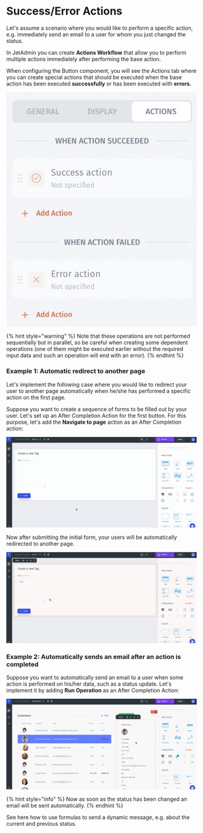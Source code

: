 # Success/Error Actions

Let's assume a scenario where you would like to perform a specific action, e.g. immediately send an email to a user for whom you just changed the status.

In JetAdmin you can create **Actions Workflow** that allow you to perform multiple actions immediately after performing the base action.

When configuring the Button component, you will see the Actions tab where you can create special actions that should be executed when the base action has been executed **successfully** or has been executed with **errors**.

![](<../../.gitbook/assets/image (865).png>)

{% hint style="warning" %}
Note that these operations are not performed sequentially but in parallel, so be careful when creating some dependent operations (one of them might be executed earlier without the required input data and such an operation will end with an error).
{% endhint %}

### Example 1: Automatic redirect to another page

Let's implement the following case where you would like to redirect your user to another page automatically when he/she has performed a specific action on the first page.

Suppose you want to create a sequence of forms to be filled out by your user. Let's set up an After Completion Action for the first button. For this purpose, let's add the **Navigate to page** action as an After Completion action:

![](../../.gitbook/assets/testgif74.gif)

Now after submitting the initial form, your users will be automatically redirected to another page.

![](../../.gitbook/assets/testgif75.gif)

### Example 2: Automatically sends an email after an action is completed

Suppose you want to automatically send an email to a user when some action is performed on his/her data, such as a status update. Let's implement it by adding **Run Operation** as an After Completion Action:

![](../../.gitbook/assets/testgif76.gif)

{% hint style="info" %}
Now as soon as the status has been changed an email will be sent automatically.
{% endhint %}

See here how to use formulas to send a dynamic message, e.g. about the current and previous status.
